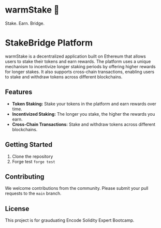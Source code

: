 # warmStake 🥩

Stake. Earn. Bridge.

# StakeBridge Platform

warmStake is a decentralized application built on Ethereum that allows users to stake their tokens and earn rewards. The platform uses a unique mechanism to incentivize longer staking periods by offering higher rewards for longer stakes. It also supports cross-chain transactions, enabling users to stake and withdraw tokens across different blockchains.

## Features

- **Token Staking:** Stake your tokens in the platform and earn rewards over time.
- **Incentivized Staking:** The longer you stake, the higher the rewards you earn.
- **Cross-Chain Transactions:** Stake and withdraw tokens across different blockchains.

## Getting Started

1. Clone the repository
2. Forge test `forge test`

## Contributing

We welcome contributions from the community. Please submit your pull requests to the `main` branch.

## License

This project is for grauduating Encode Solidity Expert Bootcamp.
